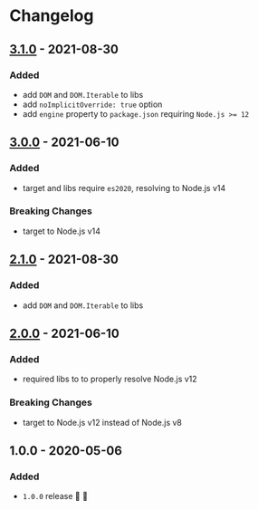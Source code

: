 # Changelog


## [3.1.0](https://github.com/supercharge/tsconfig/compare/v3.0.0...v3.1.0) - 2021-08-30

### Added
- add `DOM` and `DOM.Iterable` to libs
- add `noImplicitOverride: true` option
- add `engine` property to `package.json` requiring `Node.js >= 12`


## [3.0.0](https://github.com/supercharge/tsconfig/compare/v2.0.0...v3.0.0) - 2021-06-10

### Added
- target and libs require `es2020`, resolving to Node.js v14

### Breaking Changes
- target to Node.js v14


## [2.1.0](https://github.com/supercharge/tsconfig/compare/v2.0.0...v2.1.0) - 2021-08-30

### Added
- add `DOM` and `DOM.Iterable` to libs


## [2.0.0](https://github.com/supercharge/tsconfig/compare/v1.0.0...v2.0.0) - 2021-06-10

### Added
- required libs to to properly resolve Node.js v12

### Breaking Changes
- target to Node.js v12 instead of Node.js v8


## 1.0.0 - 2020-05-06

### Added
- `1.0.0` release 🚀 🎉

